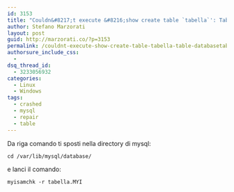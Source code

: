 ```yaml
---
id: 3153
title: "Couldn&#8217;t execute &#8216;show create table `tabella`': Table &#8216;./database/tabella&#8217; is marked as crashed and last (automatic?) repair failed"
author: Stefano Marzorati
layout: post
guid: http://marzorati.co/?p=3153
permalink: /couldnt-execute-show-create-table-tabella-table-databasetabella-is-marked-as-crashed-and-last-automatic-repair-failed/
authorsure_include_css:
  - 
dsq_thread_id:
  - 3233056932
categories:
  - Linux
  - Windows
tags:
  - crashed
  - mysql
  - repair
  - table
---
```

Da riga comando ti sposti nella directory di mysql:

`cd /var/lib/mysql/database/`

e lanci il comando:

`myisamchk -r tabella.MYI`